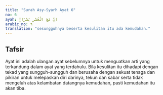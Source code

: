 ```yaml
---
title: "Surah Asy-Syarh Ayat 6"
no: 6
ayah: اِنَّ مَعَ الْعُسْرِ يُسْرًاۗ
arabic_no: ٦
translation: "sesungguhnya beserta kesulitan itu ada kemudahan."
---
```


## Tafsir

Ayat ini adalah ulangan ayat sebelumnya untuk menguatkan arti yang terkandung dalam ayat yang terdahulu. Bila kesulitan itu dihadapi dengan tekad yang sungguh-sungguh dan berusaha dengan sekuat tenaga dan pikiran untuk melepaskan diri darinya, tekun dan sabar serta tidak mengeluh atas kelambatan datangnya kemudahan, pasti kemudahan itu akan tiba.